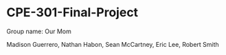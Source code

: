 # CPE-301-Final-Project

Group name: Our Mom

Madison Guerrero, Nathan Habon, Sean McCartney, Eric Lee, Robert Smith
